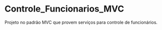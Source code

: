 # Controle_Funcionarios_MVC
 Projeto no padrão MVC que provem serviços para controle de funcionários.
